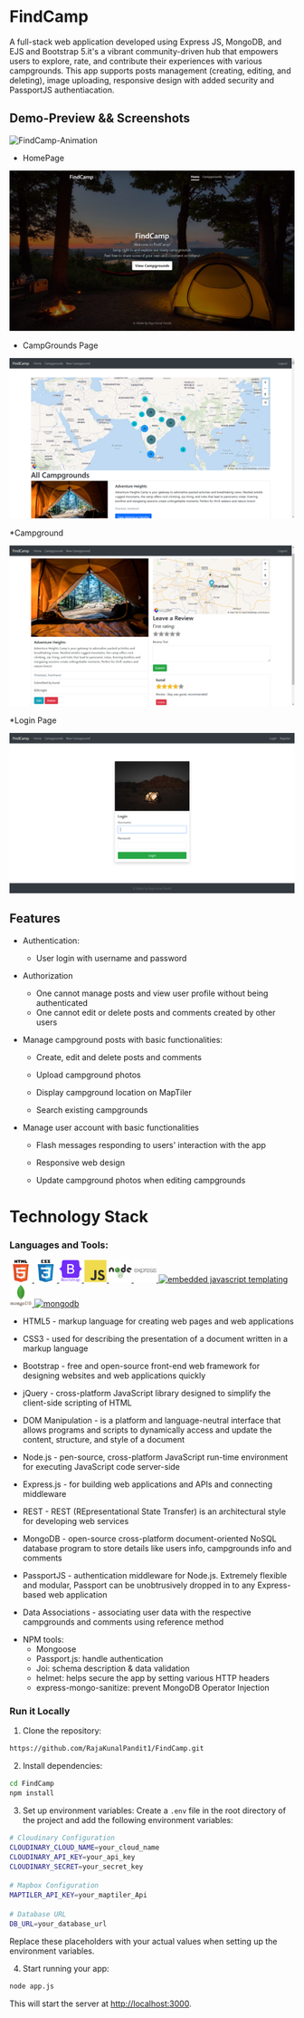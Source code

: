 # FindCamp
A full-stack web application developed using Express JS, MongoDB, and EJS and Bootstrap 5.it's a vibrant community-driven hub that empowers users to explore, rate, and contribute their experiences with various campgrounds. This app supports posts management (creating, editing, and deleting), image uploading, responsive design with added security and PassportJS authentiacation. 

## Demo-Preview && Screenshots
![FindCamp-Animation](views/demo.gif)

* HomePage
  
![home](views/Home_Page.png)

* CampGrounds Page
  
![campgrounds](views/campgrounds.png)

*Campground

![camp](views/campground.png)

*Login Page

![login](views/login.png)

## Features

* Authentication:
  - User login with username and password

* Authorization
  - One cannot manage posts and view user profile without being authenticated
  - One cannot edit or delete posts and comments created by other users

* Manage campground posts with basic functionalities:

  - Create, edit and delete posts and comments

  - Upload campground photos

  - Display campground location on MapTiler

  - Search existing campgrounds

* Manage user account with basic functionalities

  - Flash messages responding to users' interaction with the app

  - Responsive web design

  - Update campground photos when editing campgrounds

# Technology Stack

<h3 align="left">Languages and Tools:</h3>
<p align="left">
    <a href="https://www.w3.org/html/" target="_blank"> <img src="https://raw.githubusercontent.com/devicons/devicon/master/icons/html5/html5-original-wordmark.svg" alt="html5" width="40" height="40"/> </a>
    <a href="https://www.w3schools.com/css/" target="_blank"> <img src="https://raw.githubusercontent.com/devicons/devicon/master/icons/css3/css3-original-wordmark.svg" alt="css3" width="40" height="40"/> </a>
    <a href="https://getbootstrap.com/" target="_blank"> <img src="https://raw.githubusercontent.com/devicons/devicon/master/icons/bootstrap/bootstrap-plain-wordmark.svg" alt="bootstrap" width="40" height="40"/> </a>
    <a href="https://developer.mozilla.org/en-US/docs/Web/JavaScript" target="_blank"> <img src="https://raw.githubusercontent.com/devicons/devicon/master/icons/javascript/javascript-original.svg" alt="javascript" width="40" height="40"/> </a>
      <a href="https://nodejs.org" target="_blank"> <img src="https://raw.githubusercontent.com/devicons/devicon/master/icons/nodejs/nodejs-original-wordmark.svg" alt="nodejs" width="40" height="40"/> </a>
    <a href="https://expressjs.com" target="_blank"> <img src="https://raw.githubusercontent.com/devicons/devicon/master/icons/express/express-original-wordmark.svg" alt="express" width="40" height="40"/> </a>
    <a href="https://ejs.co/" target="_blank"> <img src="https://miro.medium.com/v2/resize:fit:1400/1*-8c5bXmKhpKg8NRnBMu0zQ.gif" alt="embedded javascript templating" width="40" height="40"/> </a>
    <a href="https://www.mongodb.com/" target="_blank"> <img src="https://raw.githubusercontent.com/devicons/devicon/master/icons/mongodb/mongodb-original-wordmark.svg" alt="mongodb" width="40" height="40"/> </a>
    <a href="https://mongoosejs.com//" target="_blank"> <img src="https://miro.medium.com/v2/resize:fit:1050/1*OYpEW3PMltGC2MVvJ-5QTw.png" alt="mongodb" width="40" height="40"/> </a>
    </p>

* HTML5 - markup language for creating web pages and web applications

* CSS3 - used for describing the presentation of a document written in a markup language

* Bootstrap - free and open-source front-end web framework for designing websites and web applications quickly

* jQuery - cross-platform JavaScript library designed to simplify the client-side scripting of HTML

* DOM Manipulation - is a platform and language-neutral interface that allows programs and scripts to dynamically access and update the content, structure, and style of a document

* Node.js - pen-source, cross-platform JavaScript run-time environment for executing JavaScript code server-side

* Express.js - for building web applications and APIs and connecting middleware

* REST - REST (REpresentational State Transfer) is an architectural style for developing web services

* MongoDB - open-source cross-platform document-oriented NoSQL database program to store details like users info, campgrounds info and comments

* PassportJS - authentication middleware for Node.js. Extremely flexible and modular, Passport can be unobtrusively dropped in to any Express-based web application

* Data Associations - associating user data with the respective campgrounds and comments using reference method

- NPM tools:
  - Mongoose
  - Passport.js: handle authentication
  - Joi: schema description & data validation
  - helmet: helps secure the app by setting various HTTP headers
  - express-mongo-sanitize: prevent MongoDB Operator Injection


### Run it Locally
1. Clone the repository:
```bash 
https://github.com/RajaKunalPandit1/FindCamp.git
```
2. Install dependencies:
```bash 
cd FindCamp
npm install
```
3. Set up environment variables:
Create a `.env` file in the root directory of the project and add the following environment variables:
```bash
# Cloudinary Configuration
CLOUDINARY_CLOUD_NAME=your_cloud_name
CLOUDINARY_API_KEY=your_api_key
CLOUDINARY_SECRET=your_secret_key

# Mapbox Configuration
MAPTILER_API_KEY=your_maptiler_Api

# Database URL
DB_URL=your_database_url
```
Replace these placeholders with your actual values when setting up the environment variables.

4. Start running your app:
```bash 
node app.js
```
This will start the server at [http://localhost:3000](http://localhost:3000).
